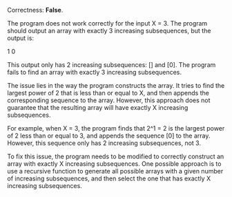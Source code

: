 Correctness: **False**.

The program does not work correctly for the input X = 3. The program should output an array with exactly 3 increasing subsequences, but the output is:

1
0

This output only has 2 increasing subsequences: [] and [0]. The program fails to find an array with exactly 3 increasing subsequences.

The issue lies in the way the program constructs the array. It tries to find the largest power of 2 that is less than or equal to X, and then appends the corresponding sequence to the array. However, this approach does not guarantee that the resulting array will have exactly X increasing subsequences.

For example, when X = 3, the program finds that 2^1 = 2 is the largest power of 2 less than or equal to 3, and appends the sequence [0] to the array. However, this sequence only has 2 increasing subsequences, not 3.

To fix this issue, the program needs to be modified to correctly construct an array with exactly X increasing subsequences. One possible approach is to use a recursive function to generate all possible arrays with a given number of increasing subsequences, and then select the one that has exactly X increasing subsequences.